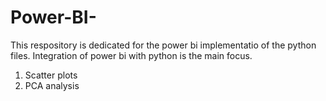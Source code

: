 # Power-BI-
This respository is dedicated for the power bi implementatio of the python files. Integration of power bi with python is the main focus.
1. Scatter plots
2. PCA analysis
